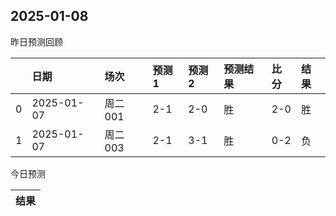 

 ## 2025-01-08

昨日预测回顾

|    | 日期       | 场次    | 预测1   | 预测2   | 预测结果   | 比分   | 结果   |
|---:|:-----------|:--------|:--------|:--------|:-----------|:-------|:-------|
|  0 | 2025-01-07 | 周二001 | 2-1     | 2-0     | 胜         | 2-0    | 胜     |
|  1 | 2025-01-07 | 周二003 | 2-1     | 3-1     | 胜         | 0-2    | 负     |

今日预测

| 结果   |
|--------|